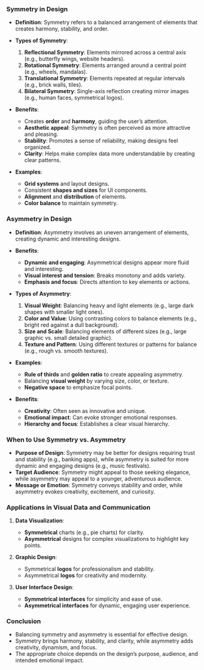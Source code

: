 
### **Symmetry in Design**
- **Definition**: Symmetry refers to a balanced arrangement of elements that creates harmony, stability, and order.
- **Types of Symmetry**:
  1. **Reflectional Symmetry**: Elements mirrored across a central axis (e.g., butterfly wings, website headers).
  2. **Rotational Symmetry**: Elements arranged around a central point (e.g., wheels, mandalas).
  3. **Translational Symmetry**: Elements repeated at regular intervals (e.g., brick walls, tiles).
  4. **Bilateral Symmetry**: Single-axis reflection creating mirror images (e.g., human faces, symmetrical logos).
  
- **Benefits**:
  - Creates **order** and **harmony**, guiding the user’s attention.
  - **Aesthetic appeal**: Symmetry is often perceived as more attractive and pleasing.
  - **Stability**: Promotes a sense of reliability, making designs feel organized.
  - **Clarity**: Helps make complex data more understandable by creating clear patterns.
  
- **Examples**:
  - **Grid systems** and layout designs.
  - Consistent **shapes and sizes** for UI components.
  - **Alignment** and **distribution** of elements.
  - **Color balance** to maintain symmetry.

### **Asymmetry in Design**
- **Definition**: Asymmetry involves an uneven arrangement of elements, creating dynamic and interesting designs.
- **Benefits**:
  - **Dynamic and engaging**: Asymmetrical designs appear more fluid and interesting.
  - **Visual interest and tension**: Breaks monotony and adds variety.
  - **Emphasis and focus**: Directs attention to key elements or actions.
  
- **Types of Asymmetry**:
  1. **Visual Weight**: Balancing heavy and light elements (e.g., large dark shapes with smaller light ones).
  2. **Color and Value**: Using contrasting colors to balance elements (e.g., bright red against a dull background).
  3. **Size and Scale**: Balancing elements of different sizes (e.g., large graphic vs. small detailed graphic).
  4. **Texture and Pattern**: Using different textures or patterns for balance (e.g., rough vs. smooth textures).

- **Examples**:
  - **Rule of thirds** and **golden ratio** to create appealing asymmetry.
  - Balancing **visual weight** by varying size, color, or texture.
  - **Negative space** to emphasize focal points.
  
- **Benefits**:
  - **Creativity**: Often seen as innovative and unique.
  - **Emotional impact**: Can evoke stronger emotional responses.
  - **Hierarchy and focus**: Establishes a clear visual hierarchy.

### **When to Use Symmetry vs. Asymmetry**
- **Purpose of Design**: Symmetry may be better for designs requiring trust and stability (e.g., banking apps), while asymmetry is suited for more dynamic and engaging designs (e.g., music festivals).
- **Target Audience**: Symmetry might appeal to those seeking elegance, while asymmetry may appeal to a younger, adventurous audience.
- **Message or Emotion**: Symmetry conveys stability and order, while asymmetry evokes creativity, excitement, and curiosity.

### **Applications in Visual Data and Communication**
1. **Data Visualization**:
   - **Symmetrical** charts (e.g., pie charts) for clarity.
   - **Asymmetrical** designs for complex visualizations to highlight key points.
   
2. **Graphic Design**:
   - Symmetrical **logos** for professionalism and stability.
   - Asymmetrical **logos** for creativity and modernity.
   
3. **User Interface Design**:
   - **Symmetrical interfaces** for simplicity and ease of use.
   - **Asymmetrical interfaces** for dynamic, engaging user experience.

### **Conclusion**
- Balancing symmetry and asymmetry is essential for effective design.
- Symmetry brings harmony, stability, and clarity, while asymmetry adds creativity, dynamism, and focus.
- The appropriate choice depends on the design’s purpose, audience, and intended emotional impact.